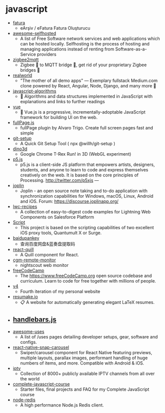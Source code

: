 # javascript
- [fatura](https://github.com/f/fatura)
  - eArşiv / eFatura Fatura Oluşturucu
- [awesome-selfhosted](https://github.com/awesome-selfhosted/awesome-selfhosted)
  - A list of Free Software network services and web applications which can be hosted locally. Selfhosting is the process of hosting and managing applications instead of renting from Software-as-a-Service providers
- [zigbee2mqtt](https://github.com/Koenkk/zigbee2mqtt)
  - Zigbee 🐝 to MQTT bridge 🌉, get rid of your proprietary Zigbee bridges 🔨
- [realworld](https://github.com/gothinkster/realworld)
  - "The mother of all demo apps" — Exemplary fullstack Medium.com clone powered by React, Angular, Node, Django, and many more 🏅
- [javascript-algorithms](https://github.com/trekhleb/javascript-algorithms)
  - 📝 Algorithms and data structures implemented in JavaScript with explanations and links to further readings
- [vue](https://github.com/vuejs/vue)
  - 🖖 Vue.js is a progressive, incrementally-adoptable JavaScript framework for building UI on the web.
- [fullPage.js](https://github.com/alvarotrigo/fullPage.js)
  - fullPage plugin by Alvaro Trigo. Create full screen pages fast and simple
- [git-setup](https://github.com/doggy8088/git-setup)
  - A Quick Git Setup Tool ( npx @willh/git-setup )
- [dino3d](https://github.com/Priler/dino3d)
  - Google Chrome T-Rex Run! in 3D (WebGL experiment)
- [p5.js](https://github.com/processing/p5.js)
  - p5.js is a client-side JS platform that empowers artists, designers, students, and anyone to learn to code and express themselves creatively on the web. It is based on the core principles of Processing. http://twitter.com/p5xjs —
- [joplin](https://github.com/laurent22/joplin)
  - Joplin - an open source note taking and to-do application with synchronization capabilities for Windows, macOS, Linux, Android and iOS. Forum: https://discourse.joplinapp.org/
- [lwc-recipes](https://github.com/trailheadapps/lwc-recipes)
  - A collection of easy-to-digest code examples for Lightning Web Components on Salesforce Platform
- [Script](https://github.com/NobyDa/Script)
  - This project is based on the scripting capabilities of two excellent iOS proxy tools, Quantumult X or Surge.
- [baidupankey](https://github.com/wu-dada/baidupankey)
  - 查询百度网盘&蓝奏盘提取码
- [react-quill](https://github.com/zenoamaro/react-quill)
  - A Quill component for React.
- [cgm-remote-monitor](https://github.com/nightscout/cgm-remote-monitor)
  - nightscout web monitor
- [freeCodeCamp](https://github.com/freeCodeCamp/freeCodeCamp)
  - The https://www.freeCodeCamp.org open source codebase and curriculum. Learn to code for free together with millions of people.
- [v4](https://github.com/bchiang7/v4)
  - Fourth iteration of my personal website
- [resumake.io](https://github.com/saadq/resumake.io)
  - 📋 A website for automatically generating elegant LaTeX resumes.
- [handlebars.js](https://github.com/wycats/handlebars.js)
  - 
- [awesome-uses](https://github.com/wesbos/awesome-uses)
  - A list of /uses pages detailing developer setups, gear, software and configs.
- [react-native-snap-carousel](https://github.com/archriss/react-native-snap-carousel)
  - Swiper/carousel component for React Native featuring previews, multiple layouts, parallax images, performant handling of huge numbers of items, and more. Compatible with Android & iOS.
- [iptv](https://github.com/iptv-org/iptv)
  - Collection of 8000+ publicly available IPTV channels from all over the world
- [complete-javascript-course](https://github.com/jonasschmedtmann/complete-javascript-course)
  - Starter files, final projects and FAQ for my Complete JavaScript course
- [node-redis](https://github.com/NodeRedis/node-redis)
  - A high performance Node.js Redis client.
